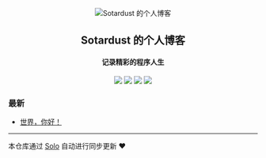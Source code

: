 <p align="center"><img alt="Sotardust 的个人博客" src="https://static.b3log.org/images/brand/solo-32.png"></p><h2 align="center">
Sotardust 的个人博客
</h2>

<h4 align="center">记录精彩的程序人生</h4>
<p align="center"><a title="Sotardust 的个人博客" target="_blank" href="https://github.com/Sotardust/solo-blog"><img src="https://img.shields.io/github/last-commit/Sotardust/solo-blog.svg?style=flat-square&color=FF9900"></a>
<a title="GitHub repo size in bytes" target="_blank" href="https://github.com/Sotardust/solo-blog"><img src="https://img.shields.io/github/repo-size/Sotardust/solo-blog.svg?style=flat-square"></a>
<a title="Solo Version" target="_blank" href="https://github.com/b3log/solo/releases"><img src="https://img.shields.io/badge/solo-3.6.4-f1e05a.svg?style=flat-square&color=blueviolet"></a>
<a title="Hits" target="_blank" href="https://github.com/b3log/hits"><img src="https://hits.b3log.org/Sotardust/solo-blog.svg"></a></p>

### 最新

* [世界，你好！](http://www.sotardust.cn/hello-solo)



---

本仓库通过 [Solo](https://github.com/b3log/solo) 自动进行同步更新 ❤️ 